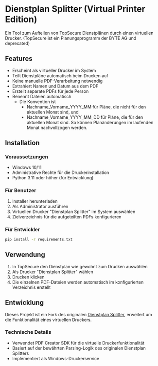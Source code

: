 # Dienstplan Splitter (Virtual Printer Edition)

Ein Tool zum Aufteilen von TopSecure Dienstplänen durch einen virtuellen Drucker.
(TopSecure ist ein Planungsprogramm der BYTE AG und deprecated)

## Features
- Erscheint als virtueller Drucker im System
- Teilt Dienstpläne automatisch beim Drucken auf
- Keine manuelle PDF-Verarbeitung notwendig
- Extrahiert Namen und Datum aus dem PDF
- Erstellt separate PDFs für jede Person
- Benennt Dateien automatisch
  - Die Konvention ist
    - Nachname_Vorname_YYYY_MM für Pläne, die nicht für den aktuellen Monat sind, und
    - Nachname_Vorname_YYYY_MM_DD für Pläne, die für den aktuellen Monat sind. So können Planänderungen im laufenden Monat nachvollzogen werden.  

## Installation

### Voraussetzungen
- Windows 10/11
- Administrative Rechte für die Druckerinstallation
- Python 3.11 oder höher (für Entwicklung)

### Für Benutzer
1. Installer herunterladen
2. Als Administrator ausführen
3. Virtuellen Drucker "Dienstplan Splitter" im System auswählen
4. Zielverzeichnis für die aufgeteilten PDFs konfigurieren

### Für Entwickler
```bash
pip install -r requirements.txt
```

## Verwendung
1. In TopSecure den Dienstplan wie gewohnt zum Drucken auswählen
2. Als Drucker "Dienstplan Splitter" wählen
3. Drucken klicken
4. Die einzelnen PDF-Dateien werden automatisch im konfigurierten Verzeichnis erstellt

## Entwicklung
Dieses Projekt ist ein Fork des originalen [Dienstplan Splitter](https://github.com/Freddie-GER/TopSecureDienstplanSplitter), 
erweitert um die Funktionalität eines virtuellen Druckers.

### Technische Details
- Verwendet PDF Creator SDK für die virtuelle Druckerfunktionalität
- Basiert auf der bewährten Parsing-Logik des originalen Dienstplan Splitters
- Implementiert als Windows-Druckerservice

